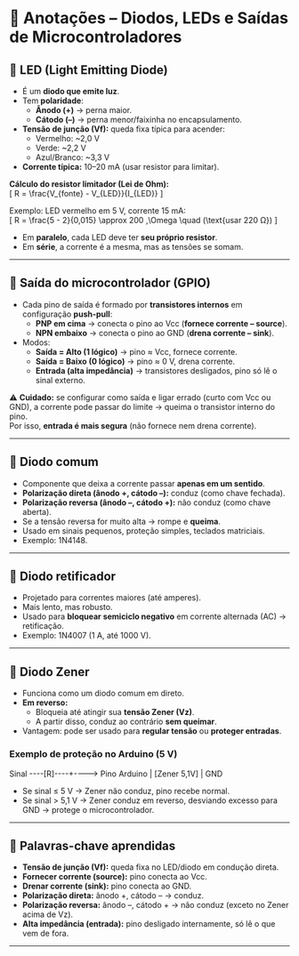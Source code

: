 # 📘 Anotações – Diodos, LEDs e Saídas de Microcontroladores  

## 🔹 LED (Light Emitting Diode)  
- É um **diodo que emite luz**.  
- Tem **polaridade**:  
  - **Ânodo (+)** → perna maior.  
  - **Cátodo (–)** → perna menor/faixinha no encapsulamento.  
- **Tensão de junção (Vf):** queda fixa típica para acender:  
  - Vermelho: ~2,0 V  
  - Verde: ~2,2 V  
  - Azul/Branco: ~3,3 V  
- **Corrente típica:** 10–20 mA (usar resistor para limitar).  

**Cálculo do resistor limitador (Lei de Ohm):**  
\[
R = \frac{V_{fonte} - V_{LED}}{I_{LED}}
\]  

Exemplo: LED vermelho em 5 V, corrente 15 mA:  
\[
R = \frac{5 - 2}{0,015} \approx 200 \,\Omega \quad (\text{usar 220 Ω})
\]

- Em **paralelo**, cada LED deve ter **seu próprio resistor**.  
- Em **série**, a corrente é a mesma, mas as tensões se somam.  

---

## 🔹 Saída do microcontrolador (GPIO)  
- Cada pino de saída é formado por **transistores internos** em configuração **push-pull**:  
  - **PNP em cima** → conecta o pino ao Vcc (**fornece corrente – source**).  
  - **NPN embaixo** → conecta o pino ao GND (**drena corrente – sink**).  
- Modos:  
  - **Saída = Alto (1 lógico)** → pino ≈ Vcc, fornece corrente.  
  - **Saída = Baixo (0 lógico)** → pino ≈ 0 V, drena corrente.  
  - **Entrada (alta impedância)** → transistores desligados, pino só lê o sinal externo.  

⚠️ **Cuidado:** se configurar como saída e ligar errado (curto com Vcc ou GND), a corrente pode passar do limite → queima o transistor interno do pino.  
Por isso, **entrada é mais segura** (não fornece nem drena corrente).  

---

## 🔹 Diodo comum  
- Componente que deixa a corrente passar **apenas em um sentido**.  
- **Polarização direta (ânodo +, cátodo –):** conduz (como chave fechada).  
- **Polarização reversa (ânodo –, cátodo +):** não conduz (como chave aberta).  
- Se a tensão reversa for muito alta → rompe e **queima**.  
- Usado em sinais pequenos, proteção simples, teclados matriciais.  
- Exemplo: 1N4148.  

---

## 🔹 Diodo retificador  
- Projetado para correntes maiores (até amperes).  
- Mais lento, mas robusto.  
- Usado para **bloquear semiciclo negativo** em corrente alternada (AC) → retificação.  
- Exemplo: 1N4007 (1 A, até 1000 V).  

---

## 🔹 Diodo Zener  
- Funciona como um diodo comum em direto.  
- **Em reverso:**  
  - Bloqueia até atingir sua **tensão Zener (Vz)**.  
  - A partir disso, conduz ao contrário **sem queimar**.  
- Vantagem: pode ser usado para **regular tensão** ou **proteger entradas**.  

### Exemplo de proteção no Arduino (5 V)  

Sinal ----[R]----+----> Pino Arduino
                 |
              [Zener 5,1V]
                 |
                GND

- Se sinal ≤ 5 V → Zener não conduz, pino recebe normal.
- Se sinal > 5,1 V → Zener conduz em reverso, desviando excesso para GND → protege o microcontrolador.

---

## 🔹 Palavras-chave aprendidas
- **Tensão de junção (Vf):** queda fixa no LED/diodo em condução direta.  
- **Fornecer corrente (source):** pino conecta ao Vcc.  
- **Drenar corrente (sink):** pino conecta ao GND.  
- **Polarização direta:** ânodo +, cátodo – → conduz.  
- **Polarização reversa:** ânodo –, cátodo + → não conduz (exceto no Zener acima de Vz).  
- **Alta impedância (entrada):** pino desligado internamente, só lê o que vem de fora.  

---
